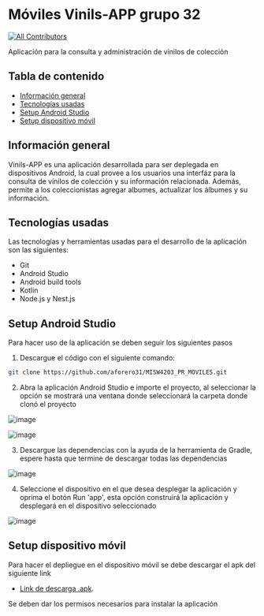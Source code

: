 # Móviles Vinils-APP grupo 32

[![All Contributors](https://img.shields.io/badge/all_contributors-4-orange.svg?style=flat-square)](#contributors-)

Aplicación para la consulta y administración de vinilos de colección

## Tabla de contenido

- [Información general](#información-general)
- [Tecnologías usadas](#tecnologías-usadas)
- [Setup Android Studio](#setup-android-studio)
- [Setup dispositivo móvil](#setup-dispositivo-móvil)

## Información general

Vinils-APP es una aplicación desarrollada para ser deplegada en dispositivos Android, la cual provee a los usuarios una interfáz para la consulta de vinilos de colección y su información relacionada. Además, permite a los coleccionistas agregar albumes, actualizar los álbumes y su información.

## Tecnologías usadas

Las tecnologías y herramientas usadas para el desarrollo de la aplicación son las siguientes:

* Git
* Android Studio
* Android build tools
* Kotlin
* Node.js y Nest.js

## Setup Android Studio

Para hacer uso de la aplicación se deben seguir los siguientes pasos

1. Descargue el código con el siguiente comando:

```bash
git clone https://github.com/aforero31/MISW4203_PR_MOVILES.git
```

2. Abra la aplicación Android Studio e importe el proyecto, al seleccionar la opción se mostrará una ventana donde seleccionará la carpeta donde clonó el proyecto

![image](https://user-images.githubusercontent.com/99229818/200215503-1737af32-5e15-42cc-873d-623c1845af4b.png)

![image](https://user-images.githubusercontent.com/99229818/200216623-27eafda7-73de-47bc-8c3e-234c1b162880.png)

3. Descargue las dependencias con la ayuda de la herramienta de Gradle, espere hasta que termine de descargar todas las dependencias

![image](https://user-images.githubusercontent.com/99229818/200216487-bc432ee2-a5bf-4083-b0fe-120332b5909d.png)

4. Seleccione el dispositivo en el que desea desplegar la aplicación y oprima el botón Run 'app', esta opción construirá la aplicación y desplegará en el dispositivo seleccionado

![image](https://user-images.githubusercontent.com/99229818/200216376-38466c81-16b4-4ab8-aa4e-2b0e055f9d87.png)

## Setup dispositivo móvil

Para hacer el depliegue en el dispositivo móvil se debe descargar el apk del siguiente link

* [Link de descarga .apk](https://github.com/aforero31/MISW4203_PR_MOVILES/raw/develop/app/release/app-release.apk).

Se deben dar los permisos necesarios para instalar la aplicación
